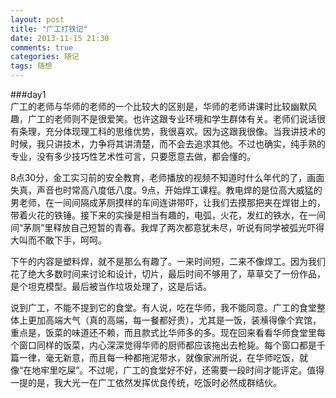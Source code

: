 ```yaml
---
layout: post
title: "广工打铁记"
date: 2013-11-15 21:30
comments: true
categories: 随记
tags: 随想
---
```

###day1  
广工的老师与华师的老师的一个比较大的区别是，华师的老师讲课时比较幽默风趣，广工的老师则不是很爱笑。也许这跟专业环境和学生群体有关。老师们说话很有条理，充分体现理工科的思维优势，我很喜欢。因为这跟我很像。当我讲技术的时候，我只讲技术，力争将其讲清楚，而不会去追求其他。不过也确实，纯手熟的专业，没有多少技巧性艺术性可言，只要愿意去做，都会懂的。  
<!-- more -->
8点30分，金工实习前的安全教育，老师播放的视频不知道时什么年代的了，画面失真，声音也时常高八度低八度。9点，开始焊工课程。教电焊的是位高大威猛的男老师，在一间间隔成茅厕摸样的车间连讲带吓，让我们去摸那把夹在焊钳上的，带着火花的铁锤。接下来的实操是相当有趣的，电弧，火花，发红的铁水，在一间间“茅厕”里释放自己短暂的青春。我焊了两次都意犹未尽，听说有同学被弧光吓得大叫而不敢下手，呵呵。 

下午的内容是塑料焊，就不是那么有趣了。一来时间短，二来不像焊工。因为我们花了绝大多数时间来讨论和设计，切片，最后时间不够用了，草草交了一份作品，是个坦克模型。最后被当作垃圾处理了，这是后话。  

说到广工，不能不提到它的食堂。有人说，吃在华师，我不能同意。广工的食堂整体上更加高端大气（真的高端，每一餐都好贵），尤其是一饭，装㶇得像个宾馆，重点是，饭菜的味道还不赖，而且款式比华师多的多。现在回来看看华师食堂里每个窗口同样的饭菜，内心深深觉得华师的厨师都应该拖出去枪毙。每个窗口都是千篇一律，毫无新意，而且每一种都拖泥带水，就像家洲所说，在华师吃饭，就像“在地牢里吃屎”。不过呢，广工的食堂好不好，还需要一段时间才能评定。值得一提的是，我大光一在广工依然发挥优良传统，吃饭时必然成群结伙。
